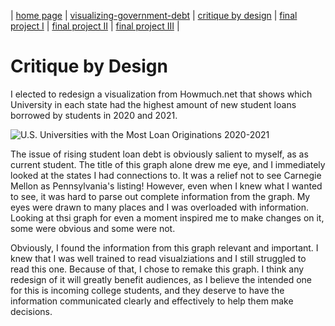 | [home page](https://kjmattso.github.io/Mattson-portfolio/) | [visualizing-government-debt](https://kjmattso.github.io/Mattson-portfolio/Visualizing_gov_debt.html) | [critique by design](https://kjmattso.github.io/Mattson-portfolio/Critique_by_design.html) | [final project I](final-project-part-one) | [final project II](final-project-part-two) | [final project III](final-project-part-three) |

# Critique by Design

I elected to redesign a visualization from Howmuch.net that shows which University in each state had the highest amount of new student loans borrowed by students in 2020 and 2021.

![U.S. Universities with the Most Loan Originations 2020-2021](url_to_image](https://cdn.howmuch.net/articles/university-with-the-most-student-loan-originated-in-every-state-10b5.jpg)https://cdn.howmuch.net/articles/university-with-the-most-student-loan-originated-in-every-state-10b5.jpg)

The issue of rising student loan debt is obviously salient to myself, as as current student. The title of this graph alone drew me eye, and I immediately looked at the states I had connections to. It was a relief not to see Carnegie Mellon as Pennsylvania's listing! However, even when I knew what I wanted to see, it was hard to parse out complete information from the graph. My eyes were drawn to many places and I was overloaded with information. Looking at thsi graph for even a moment inspired me to make changes on it, some were obvious and some were not. 

Obviously, I found the information from this graph relevant and important. I knew that I was well trained to read visualziations and I still struggled to read this one. Because of that, I chose to remake this graph. I think any redesign of it will greatly benefit audiences, as I believe the intended one for this is incoming college students, and they deserve to have the information communicated clearly and effectively to help them make decisions. 
